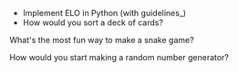 - Implement ELO in Python (with guidelines_)
- How would you sort a deck of cards? 

What's the most fun way to make a snake game? 

How would you start making a random number generator?

